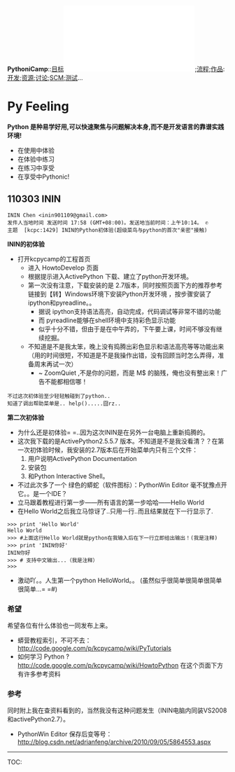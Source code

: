 **PythoniCamp**::[目标](GoalPythoniCamp.md)![参与](HowtoJoin.md);[流程](KcPyCampFlow.md);[作品](PythoniCampItems.md):[开发](HowtoDevelop.md);[资源](PythonicRes.md);[讨论](HowtoDiscuss.md);[SCM](HowtoScm.md);[测试](HowtoTesting.md)...

# Py Feeling #
**Python 是种易学好用,可以快速聚焦与问题解决本身,而不是开发语言的靠谱实践环境!**
  * 在使用中体验
  * 在体验中练习
  * 在练习中享受
  * 在享受中Pythonic!

## 110303 ININ ##
```
ININ Chen <inin901109@gmail.com>
发件人当地时间	发送时间 17:58 (GMT+08:00)。发送地当前时间：上午10:14。 ✆
主题	[kcpc:1429] ININ的Python初体验(超级菜鸟与python的首次"亲密"接触)
```

**ININ的初体验**
  * 打开kcpycamp的工程首页
    * 进入 HowtoDevelop 页面
    * 根据提示进入ActivePython 下载、建立了python开发环境。
    * 第一次没有注意，下载安装的是 2.7版本，同时按照页面下方的推荐参考链接到【转】Windows环境下安装Python开发环境 ，按步骤安装了ipython和pyreadline。。
      * 据说 ipython支持语法高亮，自动完成，代码调试等非常不错的功能
      * 而  pyreadline能够在shell环境中支持彩色显示功能
      * 似乎十分不错，但由于是在中午弄的，下午要上课，时间不够没有继续挖掘。
    * 不知道是不是我太笨，晚上没有捣腾出彩色显示和语法高亮等等功能出来（用的时间很短，不知道是不是我操作出错，没有回顾当时怎么弄得，准备周末再试一次）
      * ~ ZoomQuiet ,不是你的问题，而是 M$ 的脑残，俺也没有整出来！广告不能都相信哪！
```
不过这次初体验至少轻轻触碰到了python..
知道了调出帮助菜单是.. help().....囧rz..
```

**第二次初体验**
  * 为什么还是初体验= =..因为这次ININ是在另外一台电脑上重新捣腾的。
  * 这次我下载的是ActivePython2.5.5.7 版本。不知道是不是我没看清？？在第一次初体验时候，我安装的2.7版本后在开始菜单内只有三个文件：
    1. 用户说明ActivePython Documentation
    1. 安装包
    1. 和Python Interactive Shell。
  * 不过此次多了一个 绿色的蟒蛇（软件图标）：PythonWin Editor 毫不犹豫点开它。。是一个IDE？
  * 立马跟着教程进行第一步——所有语言的第一步哈哈——Hello World
  * 在Hello World之后我立马惊讶了..只用一行..而且结果就在下一行显示了.
```
>>> print 'Hello World'
Hello World
>>> #上面这行Hello World就是python在我输入后在下一行立即给出输出！(我是注释)
>>> print 'ININ你好'
ININ你好
>>> # 支持中文输出...（我是注释）
>>>
```
  * 激动吖。。人生第一个python HelloWorld。。 (虽然似乎很简单很简单很简单很简单...= =#)

### 希望 ###
希望各位有什么体验也一同发布上来。
  * 蟒营教程索引，不可不去：http://code.google.com/p/kcpycamp/wiki/PyTutorials
  * 如何学习 Python ?           http://code.google.com/p/kcpycamp/wiki/HowtoPython
在这个页面下方有许多参考资料

### 参考 ###
同时附上我在查资料看到的，当然我没有这种问题发生（ININ电脑内同装VS2008和activePython2.7）。
  * PythonWin Editor 保存后变等号： http://blog.csdn.net/adrianfeng/archive/2010/09/05/5864553.aspx



---

TOC: 
